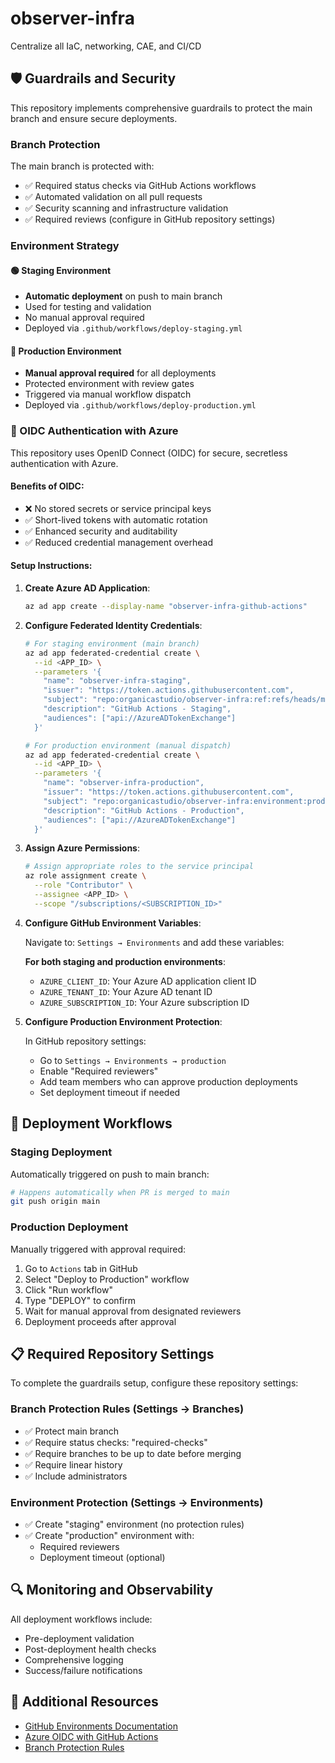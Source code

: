 # observer-infra
Centralize all IaC, networking, CAE, and CI/CD

## 🛡️ Guardrails and Security

This repository implements comprehensive guardrails to protect the main branch and ensure secure deployments.

### Branch Protection

The main branch is protected with:
- ✅ Required status checks via GitHub Actions workflows
- ✅ Automated validation on all pull requests
- ✅ Security scanning and infrastructure validation
- ✅ Required reviews (configure in GitHub repository settings)

### Environment Strategy

#### 🟢 Staging Environment
- **Automatic deployment** on push to main branch
- Used for testing and validation
- No manual approval required
- Deployed via `.github/workflows/deploy-staging.yml`

#### 🔴 Production Environment  
- **Manual approval required** for all deployments
- Protected environment with review gates
- Triggered via manual workflow dispatch
- Deployed via `.github/workflows/deploy-production.yml`

### 🔐 OIDC Authentication with Azure

This repository uses OpenID Connect (OIDC) for secure, secretless authentication with Azure.

#### Benefits of OIDC:
- ❌ No stored secrets or service principal keys
- ✅ Short-lived tokens with automatic rotation
- ✅ Enhanced security and auditability
- ✅ Reduced credential management overhead

#### Setup Instructions:

1. **Create Azure AD Application**:
   ```bash
   az ad app create --display-name "observer-infra-github-actions"
   ```

2. **Configure Federated Identity Credentials**:
   ```bash
   # For staging environment (main branch)
   az ad app federated-credential create \
     --id <APP_ID> \
     --parameters '{
       "name": "observer-infra-staging",
       "issuer": "https://token.actions.githubusercontent.com",
       "subject": "repo:organicastudio/observer-infra:ref:refs/heads/main",
       "description": "GitHub Actions - Staging",
       "audiences": ["api://AzureADTokenExchange"]
     }'

   # For production environment (manual dispatch)
   az ad app federated-credential create \
     --id <APP_ID> \
     --parameters '{
       "name": "observer-infra-production",
       "issuer": "https://token.actions.githubusercontent.com",
       "subject": "repo:organicastudio/observer-infra:environment:production",
       "description": "GitHub Actions - Production", 
       "audiences": ["api://AzureADTokenExchange"]
     }'
   ```

3. **Assign Azure Permissions**:
   ```bash
   # Assign appropriate roles to the service principal
   az role assignment create \
     --role "Contributor" \
     --assignee <APP_ID> \
     --scope "/subscriptions/<SUBSCRIPTION_ID>"
   ```

4. **Configure GitHub Environment Variables**:
   
   Navigate to: `Settings → Environments` and add these variables:
   
   **For both staging and production environments**:
   - `AZURE_CLIENT_ID`: Your Azure AD application client ID
   - `AZURE_TENANT_ID`: Your Azure AD tenant ID
   - `AZURE_SUBSCRIPTION_ID`: Your Azure subscription ID

5. **Configure Production Environment Protection**:
   
   In GitHub repository settings:
   - Go to `Settings → Environments → production`
   - Enable "Required reviewers"
   - Add team members who can approve production deployments
   - Set deployment timeout if needed

## 🚀 Deployment Workflows

### Staging Deployment
Automatically triggered on push to main branch:
```bash
# Happens automatically when PR is merged to main
git push origin main
```

### Production Deployment
Manually triggered with approval required:
1. Go to `Actions` tab in GitHub
2. Select "Deploy to Production" workflow
3. Click "Run workflow"
4. Type "DEPLOY" to confirm
5. Wait for manual approval from designated reviewers
6. Deployment proceeds after approval

## 📋 Required Repository Settings

To complete the guardrails setup, configure these repository settings:

### Branch Protection Rules (Settings → Branches)
- ✅ Protect main branch
- ✅ Require status checks: "required-checks"
- ✅ Require branches to be up to date before merging  
- ✅ Require linear history
- ✅ Include administrators

### Environment Protection (Settings → Environments)
- ✅ Create "staging" environment (no protection rules)
- ✅ Create "production" environment with:
  - Required reviewers
  - Deployment timeout (optional)

## 🔍 Monitoring and Observability

All deployment workflows include:
- Pre-deployment validation
- Post-deployment health checks
- Comprehensive logging
- Success/failure notifications

## 📖 Additional Resources

- [GitHub Environments Documentation](https://docs.github.com/en/actions/deployment/targeting-different-environments/using-environments-for-deployment)
- [Azure OIDC with GitHub Actions](https://docs.microsoft.com/en-us/azure/active-directory/workload-identities/workload-identity-federation-create-trust-github)
- [Branch Protection Rules](https://docs.github.com/en/repositories/configuring-branches-and-merges-in-your-repository/defining-the-mergeability-of-pull-requests/about-protected-branches)
